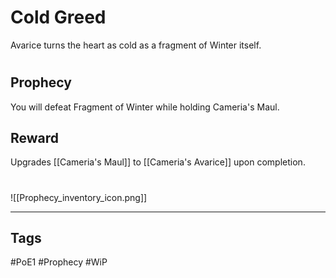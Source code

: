 # Cold Greed
Avarice turns the heart as cold as a fragment of Winter itself.
#
## Prophecy
You will defeat Fragment of Winter while holding Cameria's Maul.
## Reward
Upgrades [[Cameria's Maul]] to [[Cameria's Avarice]] upon completion. 

#
![[Prophecy_inventory_icon.png]]

---
## Tags
#PoE1 
#Prophecy
#WiP 